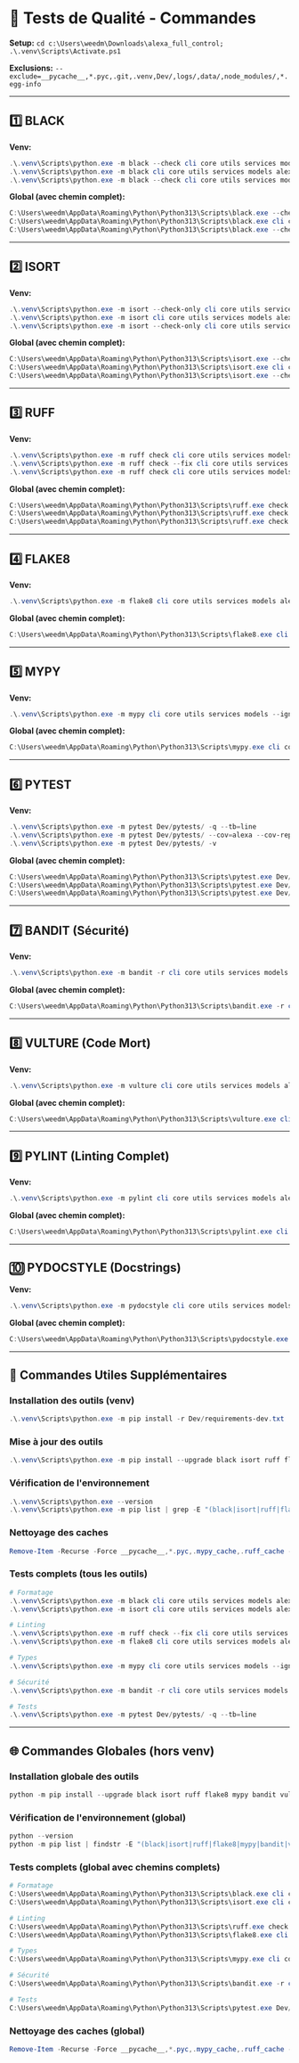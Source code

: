 # 🧪 Tests de Qualité - Commandes

**Setup:** `cd c:\Users\weedm\Downloads\alexa_full_control; .\.venv\Scripts\Activate.ps1`

**Exclusions:** `--exclude=__pycache__,*.pyc,.git,.venv,Dev/,logs/,data/,node_modules/,*.egg-info`

---

## 1️⃣ BLACK

**Venv:**

```powershell
.\.venv\Scripts\python.exe -m black --check cli core utils services models alexa
.\.venv\Scripts\python.exe -m black cli core utils services models alexa
.\.venv\Scripts\python.exe -m black --check cli core utils services models alexa
```

**Global (avec chemin complet):**

```powershell
C:\Users\weedm\AppData\Roaming\Python\Python313\Scripts\black.exe --check cli core utils services models alexa
C:\Users\weedm\AppData\Roaming\Python\Python313\Scripts\black.exe cli core utils services models alexa
C:\Users\weedm\AppData\Roaming\Python\Python313\Scripts\black.exe --check cli core utils services models alexa
```

---

## 2️⃣ ISORT

**Venv:**

```powershell
.\.venv\Scripts\python.exe -m isort --check-only cli core utils services models alexa
.\.venv\Scripts\python.exe -m isort cli core utils services models alexa
.\.venv\Scripts\python.exe -m isort --check-only cli core utils services models alexa
```

**Global (avec chemin complet):**

```powershell
C:\Users\weedm\AppData\Roaming\Python\Python313\Scripts\isort.exe --check-only cli core utils services models alexa
C:\Users\weedm\AppData\Roaming\Python\Python313\Scripts\isort.exe cli core utils services models alexa
C:\Users\weedm\AppData\Roaming\Python\Python313\Scripts\isort.exe --check-only cli core utils services models alexa
```

---

## 3️⃣ RUFF

**Venv:**

```powershell
.\.venv\Scripts\python.exe -m ruff check cli core utils services models alexa
.\.venv\Scripts\python.exe -m ruff check --fix cli core utils services models alexa
.\.venv\Scripts\python.exe -m ruff check cli core utils services models alexa
```

**Global (avec chemin complet):**

```powershell
C:\Users\weedm\AppData\Roaming\Python\Python313\Scripts\ruff.exe check cli core utils services models alexa
C:\Users\weedm\AppData\Roaming\Python\Python313\Scripts\ruff.exe check --fix cli core utils services models alexa
C:\Users\weedm\AppData\Roaming\Python\Python313\Scripts\ruff.exe check cli core utils services models alexa
```

---

## 4️⃣ FLAKE8

**Venv:**

```powershell
.\.venv\Scripts\python.exe -m flake8 cli core utils services models alexa --max-line-length=120 --ignore=E501,W293,W291
```

**Global (avec chemin complet):**

```powershell
C:\Users\weedm\AppData\Roaming\Python\Python313\Scripts\flake8.exe cli core utils services models alexa --max-line-length=120 --ignore=E501,W293,W291
```

---

## 5️⃣ MYPY

**Venv:**

```powershell
.\.venv\Scripts\python.exe -m mypy cli core utils services models --ignore-missing-imports
```

**Global (avec chemin complet):**

```powershell
C:\Users\weedm\AppData\Roaming\Python\Python313\Scripts\mypy.exe cli core utils services models --ignore-missing-imports
```

---

## 6️⃣ PYTEST

**Venv:**

```powershell
.\.venv\Scripts\python.exe -m pytest Dev/pytests/ -q --tb=line
.\.venv\Scripts\python.exe -m pytest Dev/pytests/ --cov=alexa --cov-report=html
.\.venv\Scripts\python.exe -m pytest Dev/pytests/ -v
```

**Global (avec chemin complet):**

```powershell
C:\Users\weedm\AppData\Roaming\Python\Python313\Scripts\pytest.exe Dev/pytests/ -q --tb=line
C:\Users\weedm\AppData\Roaming\Python\Python313\Scripts\pytest.exe Dev/pytests/ --cov=alexa --cov-report=html
C:\Users\weedm\AppData\Roaming\Python\Python313\Scripts\pytest.exe Dev/pytests/ -v
```

---

## 7️⃣ BANDIT (Sécurité)

**Venv:**

```powershell
.\.venv\Scripts\python.exe -m bandit -r cli core utils services models alexa
```

**Global (avec chemin complet):**

```powershell
C:\Users\weedm\AppData\Roaming\Python\Python313\Scripts\bandit.exe -r cli core utils services models alexa
```

---

## 8️⃣ VULTURE (Code Mort)

**Venv:**

```powershell
.\.venv\Scripts\python.exe -m vulture cli core utils services models alexa
```

**Global (avec chemin complet):**

```powershell
C:\Users\weedm\AppData\Roaming\Python\Python313\Scripts\vulture.exe cli core utils services models alexa
```

---

## 9️⃣ PYLINT (Linting Complet)

**Venv:**

```powershell
.\.venv\Scripts\python.exe -m pylint cli core utils services models alexa
```

**Global (avec chemin complet):**

```powershell
C:\Users\weedm\AppData\Roaming\Python\Python313\Scripts\pylint.exe cli core utils services models alexa
```

---

## 🔟 PYDOCSTYLE (Docstrings)

**Venv:**

```powershell
.\.venv\Scripts\python.exe -m pydocstyle cli core utils services models alexa
```

**Global (avec chemin complet):**

```powershell
C:\Users\weedm\AppData\Roaming\Python\Python313\Scripts\pydocstyle.exe cli core utils services models alexa
```

---

## 🔧 Commandes Utiles Supplémentaires

### Installation des outils (venv)

```powershell
.\.venv\Scripts\python.exe -m pip install -r Dev/requirements-dev.txt
```

### Mise à jour des outils

```powershell
.\.venv\Scripts\python.exe -m pip install --upgrade black isort ruff flake8 mypy bandit vulture pylint pydocstyle pytest
```

### Vérification de l'environnement

```powershell
.\.venv\Scripts\python.exe --version
.\.venv\Scripts\python.exe -m pip list | grep -E "(black|isort|ruff|flake8|mypy|bandit|vulture|pylint|pydocstyle|pytest)"
```

### Nettoyage des caches

```powershell
Remove-Item -Recurse -Force __pycache__,*.pyc,.mypy_cache,.ruff_cache -ErrorAction SilentlyContinue
```

### Tests complets (tous les outils)

```powershell
# Formatage
.\.venv\Scripts\python.exe -m black cli core utils services models alexa
.\.venv\Scripts\python.exe -m isort cli core utils services models alexa

# Linting
.\.venv\Scripts\python.exe -m ruff check --fix cli core utils services models alexa
.\.venv\Scripts\python.exe -m flake8 cli core utils services models alexa --max-line-length=120 --ignore=E501,W293,W291

# Types
.\.venv\Scripts\python.exe -m mypy cli core utils services models --ignore-missing-imports

# Sécurité
.\.venv\Scripts\python.exe -m bandit -r cli core utils services models alexa

# Tests
.\.venv\Scripts\python.exe -m pytest Dev/pytests/ -q --tb=line
```

---

## 🌐 Commandes Globales (hors venv)

### Installation globale des outils

```powershell
python -m pip install --upgrade black isort ruff flake8 mypy bandit vulture pylint pydocstyle pytest
```

### Vérification de l'environnement (global)

```powershell
python --version
python -m pip list | findstr -E "(black|isort|ruff|flake8|mypy|bandit|vulture|pylint|pydocstyle|pytest)"
```

### Tests complets (global avec chemins complets)

```powershell
# Formatage
C:\Users\weedm\AppData\Roaming\Python\Python313\Scripts\black.exe cli core utils services models alexa
C:\Users\weedm\AppData\Roaming\Python\Python313\Scripts\isort.exe cli core utils services models alexa

# Linting
C:\Users\weedm\AppData\Roaming\Python\Python313\Scripts\ruff.exe check --fix cli core utils services models alexa
C:\Users\weedm\AppData\Roaming\Python\Python313\Scripts\flake8.exe cli core utils services models alexa --max-line-length=120 --ignore=E501,W293,W291

# Types
C:\Users\weedm\AppData\Roaming\Python\Python313\Scripts\mypy.exe cli core utils services models --ignore-missing-imports

# Sécurité
C:\Users\weedm\AppData\Roaming\Python\Python313\Scripts\bandit.exe -r cli core utils services models alexa

# Tests
C:\Users\weedm\AppData\Roaming\Python\Python313\Scripts\pytest.exe Dev/pytests/ -q --tb=line
```

### Nettoyage des caches (global)

```powershell
Remove-Item -Recurse -Force __pycache__,*.pyc,.mypy_cache,.ruff_cache -ErrorAction SilentlyContinue
```
